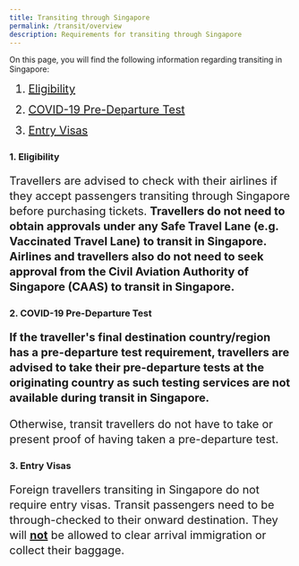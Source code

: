 ```yaml
---
title: Transiting through Singapore
permalink: /transit/overview
description: Requirements for transiting through Singapore
---
```

On this page, you will find the following information regarding transiting in Singapore:

<ol style="margin-top:10px; margin-bottom:10px; font-size:20px;">
  <li style="margin-top:10px; margin-bottom:10px; font-size:20px; line-height:1.35;"><a href="#eligibility">Eligibility</a> </li>
  <li style="margin-top:10px; margin-bottom:10px; font-size:20px; line-height:1.35;"><a href="#PDT">COVID-19 Pre-Departure Test</a></li>
    <li style="margin-top:10px; margin-bottom:10px; font-size:20px; line-height:1.35;"><a href="#visa">Entry Visas</a></li>
</ol>


<div id="eligibility"></div>

### 1. Eligibility

<p style="font-size:20px; line-height:1.35;">Travellers are advised to check with their airlines if they accept passengers transiting through Singapore before purchasing tickets. <b>Travellers do not need to obtain approvals under any Safe Travel Lane (e.g. Vaccinated Travel Lane) to transit in Singapore. Airlines and travellers also do not need to seek approval from the Civil Aviation Authority of Singapore (CAAS) to transit in Singapore.</b></p>				


<!--<p style="font-size:20px; line-height:1.35;"><b>Travellers do not need to obtain approvals under any Safe Travel Lane (e.g. Vaccinated Travel Lane) to transit in Singapore. Airlines and travellers also do not need to seek approval from the Civil Aviation Authority of Singapore (CAAS) to transit in Singapore.</b></p>				

<p style="font-size:20px; line-height:1.35;">However, travellers are advised to check with their airlines if they accept passengers transiting through Singapore, as well as the flight requirements, before purchasing their tickets. They should also check with the local authorities of their destination country/region regarding the on-arrival immigration requirements when transiting from Singapore to their destination country/region.</p>-->




<div id="PDT"></div>

### 2. COVID-19 Pre-Departure Test

<p style="font-size:20px; line-height:1.35;"><b>If the traveller's final destination country/region has a pre-departure test requirement, travellers are advised to take their pre-departure tests at the originating country as such testing services are not available during transit in Singapore.</b></p>

<p style="font-size:20px; line-height:1.35;">Otherwise, transit travellers do not have to take or present proof of having taken a pre-departure test.</p>


<div id="visa"></div>

### 3. Entry Visas

<p style="font-size:20px; line-height:1.35;">Foreign travellers transiting in Singapore do not require entry visas. Transit passengers need to be through-checked to their onward destination. They will <b><u>not</u></b> be allowed to clear arrival immigration or collect their baggage.</p>